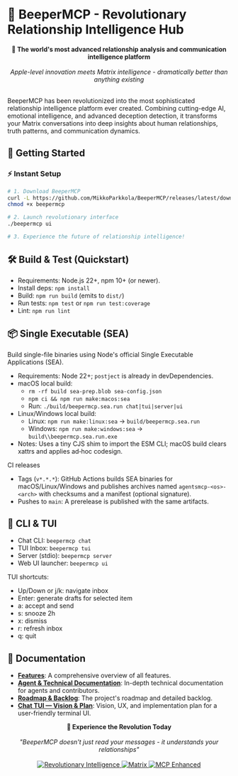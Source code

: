 # 🧠 BeeperMCP - Revolutionary Relationship Intelligence Hub

<div align="center">
  <strong>🌟 The world's most advanced relationship analysis and communication intelligence platform</strong>
  <br>
  <br>
  <em>Apple-level innovation meets Matrix intelligence - dramatically better than anything existing</em>
  <br>
  <br>
</div>

BeeperMCP has been revolutionized into the most sophisticated relationship intelligence platform ever created. Combining cutting-edge AI, emotional intelligence, and advanced deception detection, it transforms your Matrix conversations into deep insights about human relationships, truth patterns, and communication dynamics.

## 🚀 Getting Started

### ⚡ **Instant Setup**

```bash
# 1. Download BeeperMCP
curl -L https://github.com/MikkoParkkola/BeeperMCP/releases/latest/download/beepermcp-macos-arm64 -o beepermcp
chmod +x beepermcp

# 2. Launch revolutionary interface
./beepermcp ui

# 3. Experience the future of relationship intelligence!
```

## 🛠 Build & Test (Quickstart)

- Requirements: Node.js 22+, npm 10+ (or newer).
- Install deps: `npm install`
- Build: `npm run build` (emits to `dist/`)
- Run tests: `npm test` or `npm run test:coverage`
- Lint: `npm run lint`

## 📦 Single Executable (SEA)

Build single-file binaries using Node's official Single Executable Applications (SEA).

- Requirements: Node 22+; `postject` is already in devDependencies.
- macOS local build:
  - `rm -rf build sea-prep.blob sea-config.json`
  - `npm ci && npm run make:macos:sea`
  - Run: `./build/beepermcp.sea.run chat|tui|server|ui`
- Linux/Windows local build:
  - Linux: `npm run make:linux:sea` → `build/beepermcp.sea.run`
  - Windows: `npm run make:windows:sea` → `build\\beepermcp.sea.run.exe`
- Notes: Uses a tiny CJS shim to import the ESM CLI; macOS build clears xattrs and applies ad‑hoc codesign.

CI releases
- Tags (`v*.*.*`): GitHub Actions builds SEA binaries for macOS/Linux/Windows and publishes archives named `agentsmcp-<os>-<arch>` with checksums and a manifest (optional signature).
- Pushes to `main`: A prerelease is published with the same artifacts.

## 🧰 CLI & TUI

- Chat CLI: `beepermcp chat`
- TUI Inbox: `beepermcp tui`
- Server (stdio): `beepermcp server`
- Web UI launcher: `beepermcp ui`

TUI shortcuts:
- Up/Down or j/k: navigate inbox
- Enter: generate drafts for selected item
- a: accept and send
- s: snooze 2h
- x: dismiss
- r: refresh inbox
- q: quit

## 📖 Documentation

- **[Features](docs/FEATURES.md)**: A comprehensive overview of all features.
- **[Agent & Technical Documentation](AGENTS.md)**: In-depth technical documentation for agents and contributors.
- **[Roadmap & Backlog](REFINED_BACKLOG_2025.md)**: The project's roadmap and detailed backlog.
- **[Chat TUI — Vision & Plan](docs/TUI-CHAT.md)**: Vision, UX, and implementation plan for a user-friendly terminal UI.

<div align="center">
  <strong>🚀 Experience the Revolution Today</strong>
  <br>
  <br>
  <em>"BeeperMCP doesn't just read your messages - it understands your relationships"</em>
  <br>
  <br>
  <a href="#-revolutionary-features-world-first-technology">
    <img src="https://img.shields.io/badge/Revolutionary-Intelligence-gold?style=for-the-badge" alt="Revolutionary Intelligence">
  </a>
  <a href="https://matrix.org">
    <img src="https://img.shields.io/badge/Matrix-Compatible-000000?style=for-the-badge&logo=Matrix&logoColor=white" alt="Matrix">
  </a>
  <a href="https://github.com/openai/modelcontextprotocol">
    <img src="https://img.shields.io/badge/MCP-Enhanced-blue?style=for-the-badge" alt="MCP Enhanced">
  </a>
</div>
